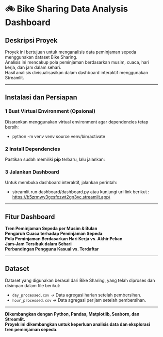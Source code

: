 # 🚲 Bike Sharing Data Analysis Dashboard

##  Deskripsi Proyek
Proyek ini bertujuan untuk menganalisis data peminjaman sepeda menggunakan dataset Bike Sharing.  
Analisis ini mencakup pola peminjaman berdasarkan musim, cuaca, hari kerja, dan jam dalam sehari.  
Hasil analisis divisualisasikan dalam dashboard interaktif menggunakan Streamlit.

---

##  Instalasi dan Persiapan

### 1 **Buat Virtual Environment (Opsional)**
Disarankan menggunakan virtual environment agar dependencies tetap bersih:
- python -m venv venv source venv/bin/activate

### 2 **Install Dependencies**
Pastikan sudah memiliki **pip** terbaru, lalu jalankan:

### 3 **Jalankan Dashboard**
Untuk membuka dashboard interaktif, jalankan perintah:
- streamlit run dashboard/dashboard.py
atau kunjungi url link berikut :
https://b5zrmwy3gcsfozwt2gn3vc.streamlit.app/


---

## Fitur Dashboard
 **Tren Peminjaman Sepeda per Musim & Bulan**  
 **Pengaruh Cuaca terhadap Peminjaman Sepeda**  
 **Pola Peminjaman Berdasarkan Hari Kerja vs. Akhir Pekan**  
 **Jam-Jam Tersibuk dalam Sehari**  
 **Perbandingan Pengguna Kasual vs. Terdaftar**  

---

##  Dataset
Dataset yang digunakan berasal dari Bike Sharing, yang telah diproses dan disimpan dalam file berikut:
- `day_processed.csv` → Data agregasi harian setelah pembersihan.
- `hour_processed.csv` → Data agregasi per jam setelah pembersihan.

---

 **Dikembangkan dengan Python, Pandas, Matplotlib, Seaborn, dan Streamlit.**  
 **Proyek ini dikembangkan untuk keperluan analisis data dan eksplorasi tren peminjaman sepeda.**

